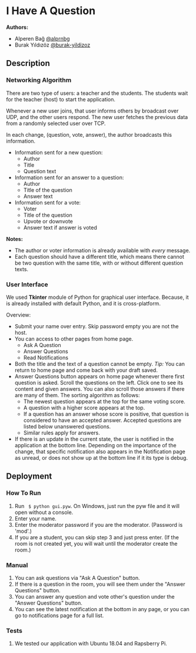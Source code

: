 # I Have A Question

**Authors:**
* Alperen Bağ [@alprnbg](https://github.com/alprnbg)
* Burak Yıldızöz [@burak-yildizoz](https://github.com/burak-yildizoz)

## Description

### Networking Algorithm

There are two type of users: a teacher and the students. The students wait for the teacher (host) to start the application.

Whenever a new user joins, that user informs others by broadcast over UDP, and the other users respond. The new user fetches the previous data from a randomly selected user over TCP.

In each change, (question, vote, answer), the author broadcasts this information.

- Information sent for a new question:
  - Author
  - Title
  - Question text
- Information sent for an answer to a question:
  - Author
  - Title of the question
  - Answer text
- Information sent for a vote:
  - Voter
  - Title of the question
  - Upvote or downvote
  - Answer text if answer is voted

**Notes:**
- The author or voter information is already available with *every* message.
- Each question should have a different title, which means there cannot be two question with the same title, with or without different question texts.

### User Interface

We used **Tkinter** module of Python for graphical user interface. Because, it is already installed with default Python, and it is cross-platform.

Overview:
- Submit your name over entry. Skip password empty you are not the host.
- You can access to other pages from home page.
  - Ask A Question
  - Answer Questions
  - Read Notifications
- Both the title and the text of  a question cannot be empty. *Tip:* You can return to home page and come back with your draft saved.
- Answer Questions button appears on home page whenever there first question is asked. Scroll the questions on the left. Click one to see its content and given answers. You can also scroll those answers if there are many of them. The sorting algorithm as follows:
  - The newest question appears at the top for the same voting score.
  - A question with a higher score appears at the top.
  - If a question has an answer whose score is positive, that question is considered to have an accepted answer. Accepted questions are listed below unanswered questions.
  - Similar rules apply for answers.
- If there is an update in the current state, the user is notified in the application at the bottom line. Depending on the importance of the change, that specific notification also appears in the Notification page as unread, or does not show up at the bottom line if it its type is debug.


## Deployment

### How To Run
1. Run ` $ python gui.pyw`. On Windows, just run the pyw file and it will open without a console.
2. Enter your name.
3. Enter the moderator password if you are the moderator. (Password is 'mod'.)
4. If you are a student, you can skip step 3 and just press enter. (If the room is not created yet, you will wait until the moderator create the room.)

### Manual
1. You can ask questions via "Ask A Question" button.
2. If there is a question in the room, you will see them under the "Answer Questions" button.
3. You can answer any question and vote other's question under the "Answer Questions" button.
4. You can see the latest notification at the bottom in any page, or you can go to notifications page for a full list.

### Tests
1. We tested our application with Ubuntu 18.04 and Rapsberry Pi.
